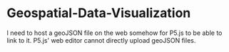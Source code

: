 # Geospatial-Data-Visualization
I need to host a geoJSON file on the web somehow for P5.js to be able to link to it. P5.js' web editor cannot directly upload geoJSON files.
